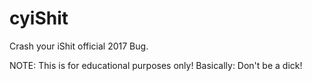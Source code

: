 # cyiShit
Crash your iShit official 2017 Bug.

NOTE:
This is for educational purposes only!
Basically: Don't be a dick!

